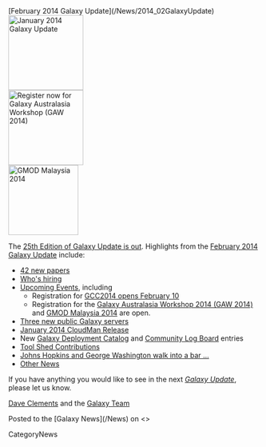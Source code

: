 <div class='newsItemHeader'>[February 2014 Galaxy Update](/News/2014_02GalaxyUpdate)</div>

<div class='right'>
<a href='/GalaxyUpdates/2014_02.md'><img src='/Images/Logos/GalaxyUpdate200.png' alt='January 2014 Galaxy Update' width=150 /></a>
<br />
<a href='/GalaxyUpdates/2014_02.md#galaxy-australasia-workshop-2014-gaw-2014'><img src='/Images/Logos/GAW2014-200.png' alt='Register now for Galaxy Australasia Workshop (GAW 2014)' width="150" /></a><br />
<a href='/GalaxyUpdates/2014_02.md#gmod-malaysia-2014'><img src='/Images/Logos/GMODMalaysia120.png' alt='GMOD Malaysia 2014' width="140" /></a>
</div>

The [25th Edition of Galaxy Update is out](/GalaxyUpdates/2014_02).  Highlights from the [February 2014 Galaxy Update](/GalaxyUpdates/2014_02) include: 

* [42 new papers](/GalaxyUpdates/2014_02.md#new-papers)
* [Who's hiring](/GalaxyUpdates/2014_02.md#whos-hiring)
* [Upcoming Events](/GalaxyUpdates/2014_02.md#events), including
  * Registration for [GCC2014 opens February 10](/GalaxyUpdates/2014_02.md#gcc2014-june-30---july-2-baltimore)
  * Registration for the [Galaxy Australasia Workshop 2014 (GAW 2014)](/GalaxyUpdates/2014_02.md#galaxy-australasia-workshop-2014-gaw-2014) and [GMOD Malaysia 2014](/GalaxyUpdates/2014_02.md#gmod-malaysia-2014) are open.
* [Three new public Galaxy servers](/GalaxyUpdates/2014_02.md#new-public-servers)
* [January 2014 CloudMan Release](/GalaxyUpdates/2014_02.md#galaxy-distributions)
* New [Galaxy Deployment Catalog](/GalaxyUpdates/2014_02.md#galaxy-community-hubs) and [Community Log Board](/GalaxyUpdates/2014_02.md#galaxy-community-hubs) entries
* [Tool Shed Contributions](/GalaxyUpdates/2014_02.md#toolshed-contributions) 
* [Johns Hopkins and George Washington walk into a bar ...](/GalaxyUpdates/2014_02.md#galaxy-is-now-at-johns-hopkins-and-gwu-and-penn-state)
* [Other News](/GalaxyUpdates/2014_02.md#other-news)

If you have anything you would like to see in the next *[Galaxy Update](/GalaxyUpdates)*, please let us know.

[Dave Clements](/DaveClements) and the [Galaxy Team](/GalaxyTeam)

<div class='newsItemFooter'>Posted to the [Galaxy News](/News) on <<Date(2014-01-31T17:14:58Z)>> </div>

CategoryNews
